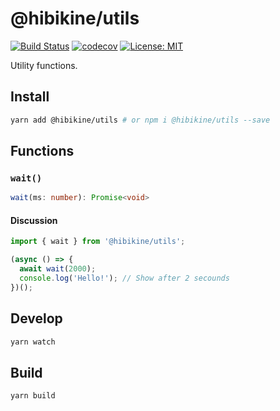 # @hibikine/utils

[![Build Status](https://travis-ci.com/HibikineKage/utils.svg?branch=master)](https://travis-ci.com/HibikineKage/utils)
[![codecov](https://codecov.io/gh/HibikineKage/utils/branch/master/graph/badge.svg)](https://codecov.io/gh/HibikineKage/utils)
[![License: MIT](https://img.shields.io/badge/License-MIT-yellow.svg)](https://opensource.org/licenses/MIT)

Utility functions.

## Install

```bash
yarn add @hibikine/utils # or npm i @hibikine/utils --save
```

## Functions

### `wait()`

```ts
wait(ms: number): Promise<void>
```

#### Discussion

```ts
import { wait } from '@hibikine/utils';

(async () => {
  await wait(2000);
  console.log('Hello!'); // Show after 2 secounds
})();
```

## Develop

```bash
yarn watch
```

## Build

```bash
yarn build
```
